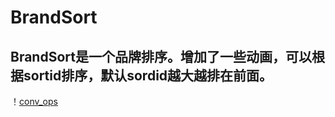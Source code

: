 # BrandSort

## BrandSort是一个品牌排序。增加了一些动画，可以根据sortid排序，默认sordid越大越排在前面。

！[conv_ops](https://d26dzxoao6i3hh.cloudfront.net/items/0m0D3a2Z0j2v3u320145/conv_ops.gif?v=9ad8eed7)
